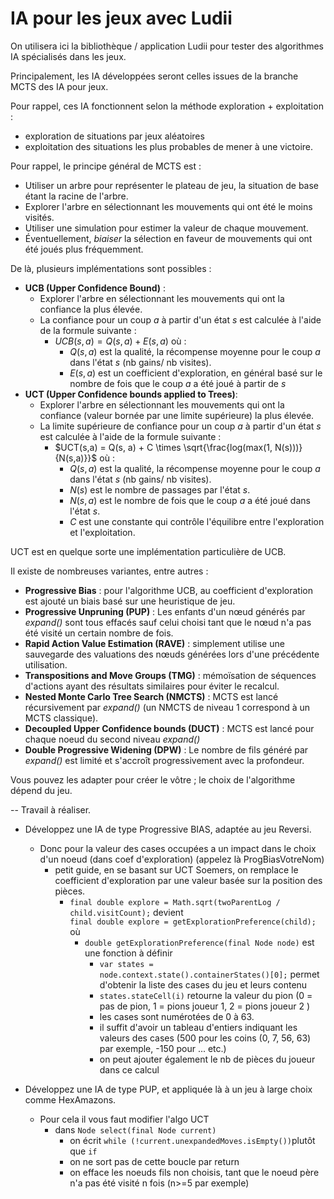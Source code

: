 # IA pour les jeux avec Ludii

On utilisera ici la bibliothèque / application Ludii pour tester des algorithmes IA spécialisés dans les jeux.

Principalement, les IA développées seront celles issues de la branche MCTS des IA pour jeux.

Pour rappel, ces IA fonctionnent selon la méthode exploration + exploitation : 
  - exploration de situations par jeux aléatoires
  - exploitation des situations les plus probables de mener à une victoire.

Pour rappel, le principe général de MCTS est :
 - Utiliser un arbre pour représenter le plateau de jeu, la situation de base étant la racine de l'arbre. 
 - Explorer l'arbre en sélectionnant les mouvements qui ont été le moins visités. 
 - Utiliser une simulation pour estimer la valeur de chaque mouvement. 
 - Éventuellement, _biaiser_ la sélection en faveur de mouvements qui ont été joués plus fréquemment.

De là, plusieurs implémentations sont possibles : 
 - **UCB (Upper Confidence Bound)** :
   - Explorer l'arbre en sélectionnant les mouvements qui ont la confiance la plus élevée.
   - La confiance pour un coup $a$ à partir d'un état $s$ est calculée à l'aide de la formule suivante :
     - $UCB(s, a) = Q(s, a) + E(s, a)$ où :
       - $Q(s, a)$ est la qualité, la récompense moyenne pour le coup $a$ dans l'état $s$ (nb gains/ nb visites).
       - $E(s, a)$ est un coefficient d'exploration, en général basé sur le nombre de fois que le coup $a$ a été joué à partir de $s$
 - **UCT (Upper Confidence bounds applied to Trees)**:
   - Explorer l'arbre en sélectionnant les mouvements qui ont la confiance (valeur bornée par une limite supérieure) la plus élevée. 
   - La limite supérieure de confiance pour un coup $a$ à partir d'un état $s$ est calculée à l'aide de la formule suivante : 
     - $UCT(s,a) = Q(s, a) + C \times \sqrt{\frac{log(max(1, N(s)))}{N(s,a)}}$ où : 
       - $Q(s, a)$ est la qualité, la récompense moyenne pour le coup $a$ dans l'état $s$ (nb gains/ nb visites). 
       - $N(s)$ est le nombre de passages par l'état $s$.
       - $N(s, a)$ est le nombre de fois que le coup $a$ a été joué dans l'état $s$.
       - $C$ est une constante qui contrôle l'équilibre entre l'exploration et l'exploitation.
 
UCT est en quelque sorte une implémentation particulière de UCB.

Il existe de nombreuses variantes, entre autres :
  - **Progressive Bias** : pour l'algorithme UCB, au coefficient d'exploration est ajouté un biais basé sur une heuristique de jeu.
  - **Progressive Unpruning (PUP)** : Les enfants d'un nœud générés par *expand()* sont tous effacés sauf celui choisi tant que le nœud n'a pas été visité un certain nombre de fois.
  - **Rapid Action Value Estimation (RAVE)** : simplement utilise une sauvegarde des valuations des nœuds générées lors d'une précédente utilisation.
  - **Transpositions and Move Groups (TMG)** : mémoïsation de séquences d'actions ayant des résultats similaires pour éviter le recalcul.
  - **Nested Monte Carlo Tree Search (NMCTS)** : MCTS est lancé récursivement par *expand()* (un NMCTS de niveau 1 correspond à un MCTS classique).
  - **Decoupled Upper Confidence bounds (DUCT)** : MCTS est lancé pour chaque noeud du second niveau  *expand()*
  - **Double Progressive Widening (DPW)** : Le nombre de fils généré par *expand()* est limité et s'accroît progressivement avec la profondeur.

Vous pouvez les adapter pour créer le vôtre ; le choix de l'algorithme dépend du jeu.

--
Travail à réaliser.

- Développez une IA de type Progressive BIAS, adaptée au jeu Reversi.
  - Donc pour la valeur des cases occupées a un impact dans le choix d'un noeud (dans coef d'exploration)
    (appelez là ProgBiasVotreNom)
    - petit guide, en se basant sur UCT Soemers, on remplace le coefficient d'exploration par une valeur basée sur la position des pièces.
      - `final double explore = Math.sqrt(twoParentLog / child.visitCount);` devient <br>
      `final double explore = getExplorationPreference(child);` où
        - `double getExplorationPreference(final Node node)` est une fonction à définir
          - `var states = node.context.state().containerStates()[0];` permet d'obtenir la liste des cases du jeu et leurs contenu
          - `states.stateCell(i)` retourne la valeur du pion (0 = pas de pion, 1 = pions joueur 1, 2 = pions joueur 2 )
          - les cases sont numérotées de 0 à 63. 
          - il suffit d'avoir un tableau d'entiers indiquant les valeurs des cases (500 pour les coins (0, 7, 56, 63) par exemple, -150 pour ... etc.)
          - on peut ajouter également le nb de pièces du joueur dans ce calcul

- Développez une IA de type PUP, et appliquée là à un jeu à large choix comme HexAmazons. 
  - Pour cela il vous faut modifier l'algo UCT 
    - dans `Node select(final Node current)`
      - on écrit `while (!current.unexpandedMoves.isEmpty())`plutôt que `if`
      - on ne sort pas de cette boucle par return
      - on efface les noeuds fils non choisis, tant que le noeud père n'a pas été visité n fois (n>=5 par exemple)

